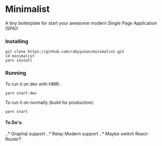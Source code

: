 # Minimalist

A tiny boilerplate for start your awesome modern Single Page Application (SPA)!

### Installing

```
git clone https://github.com/rabyyuson/minimalist.git
cd minimalist
yarn install
```

### Running

To run it on dev with HMR:

```
yarn start-dev
```

To run it on normally (build for production):

```
yarn start
```

#### To Do's:

..* Graphql support
..* Relay Modern support
..* Maybe switch React-Router?